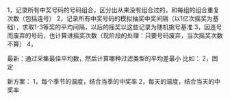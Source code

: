 1，记录所有中奖号码的号码组合，区分出从来没有组合过的，和每组的组合重复次数（包括连号）
2，记录所有中奖号码的模拟抽奖中奖间隔（以1亿次摇奖为基础），求取1-3等奖的平均间隔，以后的摇奖以这些记录为随机挑号基准
3，因连号而废弃的号码，也计算进摇奖次数（现阶段的处理：只要号码废弃，当次摇奖次数不算）
4，




最新：通过采集最佳平均数，然后计算哪种过滤类型的平均差最小
比如：
2，固定


新方案：
1，每个季节的温度，结合当季的中奖率
2，每天的温度，结合当天的中奖率


